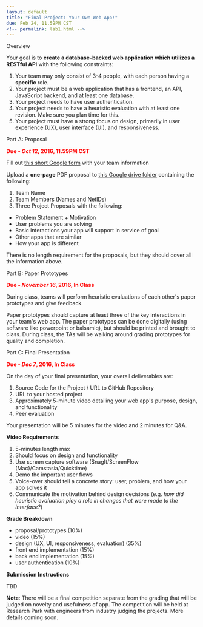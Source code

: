 ```yaml
---
layout: default
title: "Final Project: Your Own Web App!"
due: Feb 24, 11.59PM CST
<!-- permalink: lab1.html -->
---
```



<span class="section-heading">Overview</span>

Your goal is to **create a database-backed web application which utilizes a RESTful API** with the following constraints:

1. Your team may only consist of 3-4 people, with each person having a **specific** role.
2. Your project must be a web application that has a frontend, an API, JavaScript backend, and at least one database.
3. Your project needs to have user authentication.
4. Your project needs to have a heuristic evaluation with at least one revision. Make sure you plan time for this.
5. Your project must have a strong focus on design, primarily in user experience (UX), user interface (UI), and responsiveness.

<span class="section-heading">Part A: Proposal</span>

<span style="color: red">**Due - *Oct 12*, 2016, 11.59PM CST**</span>

Fill out [this short Google form](https://docs.google.com/forms/d/e/1FAIpQLSc7fgDZ5-yHJ8aIRG2AjsCxjw42CnklbMkOz74szwGJNT7KFA/viewform) with your team information

Upload a **one-page** PDF proposal to [this Google drive folder](https://drive.google.com/open?id=0B9NPDyNcX5d8cGxPNEd5Rzd4MW8) containing the following:

1. Team Name
2. Team Members (Names and NetIDs)
3. Three Project Proposals with the following:
  - Problem Statement + Motivation
  - User problems you are solving
  - Basic interactions your app will support in service of goal
  - Other apps that are similar
  - How your app is different

There is no length requirement for the proposals, but they should cover all the information above.

<span class="section-heading">Part B: Paper Prototypes</span>

<span style="color: red">**Due - *November 16*, 2016, In Class**</span>

During class, teams will perform heuristic evaluations of each other's paper prototypes and give feedback.

Paper prototypes should capture at least three of the key interactions in your team's web app. The paper prototypes can be done digitally (using software like powerpoint or balsamiq), but should be printed and brought to class. During class, the TAs will be walking around grading prototypes for quality and completion.

<span class="section-heading">Part C: Final Presentation</span>

<span style="color: red">**Due - *Dec 7*, 2016, In Class**</span>

On the day of your final presentation, your overall deliverables are:

1. Source Code for the Project / URL to GitHub Repository
2. URL to your hosted project
3. Approximately 5-minute video detailing your web app's purpose, design, and functionality
4. Peer evaluation

Your presentation will be 5 minutes for the video and 2 minutes for Q&amp;A.

<b>Video Requirements</b>

1. 5-minutes length max
2. Should focus on design and functionality
3. Use screen capture software (SnagIt/ScreenFlow (Mac)/Camstasia/Quicktime)
4. Demo the important user flows
5. Voice-over should tell a concrete story: user, problem, and how your app solves it
6. Communicate the motivation behind design decisions (e.g. _how did heuristic evaluation play a role in changes that were made to the interface?_)

<b>Grade Breakdown</b>

+ proposal/prototypes (10%)
+ video (15%)
+ design (UX, UI, responsiveness, evaluation) (35%)
+ front end implementation (15%)
+ back end implementation (15%)
+ user authentication (10%)

<b>Submission Instructions</b>

TBD

<!-- + Each team should fill up the project submission [form](https://docs.google.com/forms/d/1ZodilFDSTuoJAh76_0mYPyoFxhAhUabqOtUXPh7-n5A/viewform).
+ Each team member should fill up the  peer [evaluation](https://docs.google.com/forms/d/1ECFqjz5mcm4Re9M1er0mJxrg8C3Oh4xVLrWVq96EChM/viewform). We take the feedback from your peers about you contribution to the project very seriously. It has the potential to significantly impact your grade for the project.
+ The deadline to fill out both of these forms is noon central time on Friday, May 6th.  -->

**Note**: There will be a final competition separate from the grading that will be judged on novelty and usefulness of app. The competition will be held at Research Park with engineers from industry judging the projects. More details coming soon.
